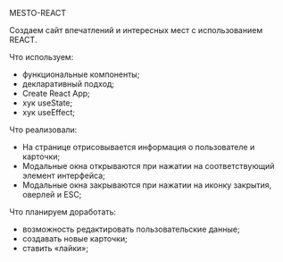 MESTO-REACT

Создаем сайт впечатлений и интересных мест с использованием REACT.

Что используем:

* функциональные компоненты;
* декларативный подход;
* Create React App;
* хук useState;
* хук useEffect;

Что реализовали:

* На странице отрисовывается информация о пользователе и карточки;
* Модальные окна открываются при нажатии на соответствующий элемент интерфейса;
* Модальные окна закрываются при нажатии на иконку закрытия, оверлей и ESC;

Что планируем доработать:

* возможность редактировать пользовательские данные; 
* создавать новые карточки;
* ставить «лайки»;